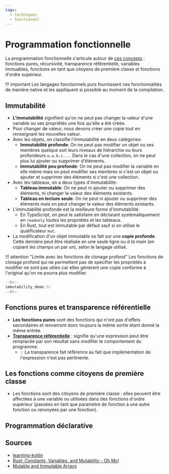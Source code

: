 ```yaml
---
tags:
  - techniques
  - fonctionnel
---
```


# Programmation fonctionnelle

La programmation fonctionnelle s'articule autour de [ces concepts](https://www.geeksforgeeks.org/functional-programming-paradigm) : fonctions pures, récursivité, transparence référentielle, variables immuables, fonctions en tant que citoyens de première classe et fonctions d'ordre supérieur.

!!! important
    Les langages fonctionnels purs fournissent ces fonctionnalités de manière native et les appliquent si possible au moment de la compilation.


## Immutabilité

- **L'immutabilité** signifient qu'on ne peut pas changer la valeur d'une variable ou ses propriétés une fois qu'elle a été créée. 
- Pour changer de valeur, nous devons créer une copie tout en renseignant les nouvelles valeur.
- Avec les objets, on classifie l'immutabilité en deux catégories:
    - **Immutabilité profonde**: On ne peut pas modifier un objet ou ses membres quelque soit leurs niveaux de hiérarchie ou leurs profondeurs `o.a.b.c...`. Dans le cas d'une collection, on ne peut plus lui ajouter ou supprimer d'éléments.
    - **Immutabilité peu profonde**: On ne peut pas modifier la variable en elle même mais on peut modifier ses membres si c'est un objet ou ajouter et supprimer des éléments si c'est une collection.
- Avec les tableaux, on a deux types d'immutabilité:
    - **Tableau immutable**: On ne peut ni ajouter ou supprimer des éléments, ni changer la valeur des éléments existants.
    - **Tableau en lecture seule**: On ne peut ni ajouter ou supprimer des éléments mais on peut changer la valeur des éléments existants.
- L'immutabilité profonde est la meilleure forme d'immutabilité.
    - En TypeScript, on peut le satisfaire en déclarant systématiquement en `readonly` toutes les propriétés et les tableaux.
    - En Rust, tout est immutable par défaut sauf si on utilise le qualificateur `mut`.
- La modification d'un objet immutable se fait sur une **copie profonde**. Cette dernière peut être réalisée en une seule ligne ou *à la main* (en copiant les champs un par un), selon le langage utilisé.

!!! attention "Limite avec les fonctions de clonage profond"
    Les fonctions de clonage profond qui ne permettent pas de spécifier les propriétés à modifier ne sont pas utiles car elles génèrent une copie conforme à l'original qu'on ne pourra plus modifier.

```ts title="Immutabilité"
--8<--
immutability_demo.ts
--8<--
```


## Fonctions pures et transparence référentielle

- **Les fonctions pures** sont des fonctions qui n'ont pas d'effets secondaires et renverront donc toujours la même sortie étant donné la même entrée.
- [**Transparence référentielle**](https://ericnormand.me/podcast/what-is-referential-transparency) : signifie qu'une expression peut être remplacée par son résultat sans modifier le comportement du programme. 
    - :bulb: La transparence fait référence au fait que implémentation de l'expression n'est pas pertinente.

## Les fonctions comme citoyens de première classe

- Les fonctions sont des citoyens de première classe : elles peuvent être affectées à une variable ou utilisées dans des fonctions d'ordre supérieur (passées en tant que paramètre de fonction à une autre fonction ou renvoyées par une fonction).

## Programmation déclarative



## Sources

- [learning-kotlin](https://worldline.github.io/learning-kotlin/en/kotlin-features/#functional-programming)
- [Rust: Constants, Variables, and Mutability - Oh My!](https://oswalt.dev/2020/03/rust-constants-variables-and-mutability-oh-my/)
- [Mutable and Immutable Arrays](https://www.educative.io/courses/learn-typescript-complete-course/q2Q6MZXP4yR)